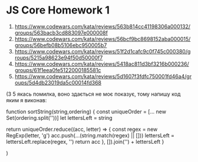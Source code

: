# JS Core Homework 1

1. https://www.codewars.com/kata/reviews/563b814cc41198306a000132/groups/563bacb3cd883097e000008f
2. https://www.codewars.com/kata/reviews/56bcf9bc8698152aba000015/groups/56befb08b5106ebc950005b7
3. https://www.codewars.com/kata/reviews/51f2d1cafc9c0f745c000380/groups/5215a98623e94f50d50000f7
4. https://www.codewars.com/kata/reviews/5418ac811d3bf3216b000236/groups/61f1eea0fe5122000185581c
5. https://www.codewars.com/kata/reviews/5d1607f3fdfc750001fd46a4/groups/5d4db23019da5c00014fd368

(З 5 якась помилка, воно здається не моє показує, тому напишу код яким я виконав:

function sortString(string,ordering) {
  const uniqueOrder = [... new Set(ordering.split(''))]
  let lettersLeft = string

  return uniqueOrder.reduce((acc, letter) => {
    const regex = new RegExp(letter, 'g')
    acc.push(...(string.match(regex) || []))
    lettersLeft = lettersLeft.replace(regex, '')
    return acc
  }, []).join('') + lettersLeft
}

)